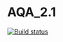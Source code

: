# AQA_2.1
[![Build status](https://ci.appveyor.com/api/projects/status/ult2y988yd8a5rla?svg=true)](https://ci.appveyor.com/project/Alexabelyatskaya/aqa-2-1)
